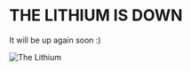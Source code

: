 # THE LITHIUM IS DOWN
It will be up again soon :)

![The Lithium](https://directory.eoportal.org/image/image_gallery?uuid=4c4b5189-f022-4b7b-b066-36faca2b8e24&groupId=163813&t=1365174695342)
